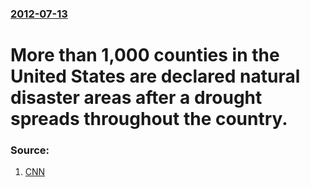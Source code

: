 ### [2012-07-13](/news/2012/07/13/index.md)

# More than 1,000 counties in the United States are declared natural disaster areas after a drought spreads throughout the country. 




### Source:

1. [CNN](http://www.cnn.com/2012/07/13/us/midwest-drought/index.html?hpt=hp_t1)
